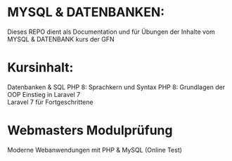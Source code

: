 # **MYSQL & DATENBANKEN:**
Dieses REPO dient als Documentation und für Übungen der Inhalte vom MYSQL & DATENBANK kurs der GFN 

# **Kursinhalt:**
Datenbanken & SQL
PHP 8: Sprachkern und Syntax
PHP 8: Grundlagen der OOP
Einstieg in Laravel 7   
Laravel 7 für Fortgeschrittene   


# **Webmasters Modulprüfung**
Moderne Webanwendungen mit PHP & MySQL (Online Test)